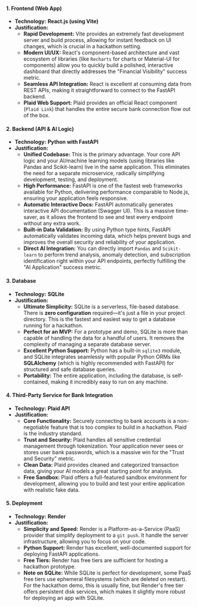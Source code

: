 #### **1. Frontend (Web App)**

* **Technology:** **React.js (using Vite)**
* **Justification:**
    * **Rapid Development:** Vite provides an extremely fast development server and build process, allowing for instant feedback on UI changes, which is crucial in a hackathon setting.
    * **Modern UI/UX:** React's component-based architecture and vast ecosystem of libraries (like `Recharts` for charts or Material-UI for components) allow you to quickly build a polished, interactive dashboard that directly addresses the "Financial Visibility" success metric.
    * **Seamless API Integration:** React is excellent at consuming data from REST APIs, making it straightforward to connect to the FastAPI backend.
    * **Plaid Web Support:** Plaid provides an official React component (`Plaid Link`) that handles the entire secure bank connection flow out of the box.

#### **2. Backend (API & AI Logic)**

* **Technology:** **Python with FastAPI**
* **Justification:**
    * **Unified Codebase:** This is the primary advantage. Your core API logic and your AI/machine learning models (using libraries like Pandas and Scikit-learn) live in the same application. This eliminates the need for a separate microservice, radically simplifying development, testing, and deployment.
    * **High Performance:** FastAPI is one of the fastest web frameworks available for Python, delivering performance comparable to Node.js, ensuring your application feels responsive.
    * **Automatic Interactive Docs:** FastAPI automatically generates interactive API documentation (Swagger UI). This is a massive time-saver, as it allows the frontend to see and test every endpoint without any extra work.
    * **Built-in Data Validation:** By using Python type hints, FastAPI automatically validates incoming data, which helps prevent bugs and improves the overall security and reliability of your application.
    * **Direct AI Integration:** You can directly import `Pandas` and `Scikit-learn` to perform trend analysis, anomaly detection, and subscription identification right within your API endpoints, perfectly fulfilling the "AI Application" success metric.

#### **3. Database**

* **Technology:** **SQLite**
* **Justification:**
    * **Ultimate Simplicity:** SQLite is a serverless, file-based database. There is **zero configuration** required—it's just a file in your project directory. This is the fastest and easiest way to get a database running for a hackathon.
    * **Perfect for an MVP:** For a prototype and demo, SQLite is more than capable of handling the data for a handful of users. It removes the complexity of managing a separate database server.
    * **Excellent Python Support:** Python has a built-in `sqlite3` module, and SQLite integrates seamlessly with popular Python ORMs like **SQLAlchemy** (which is highly recommended with FastAPI) for structured and safe database queries.
    * **Portability:** The entire application, including the database, is self-contained, making it incredibly easy to run on any machine.

#### **4. Third-Party Service for Bank Integration**

* **Technology:** **Plaid API**
* **Justification:**
    * **Core Functionality:** Securely connecting to bank accounts is a non-negotiable feature that is too complex to build in a hackathon. Plaid is the industry standard.
    * **Trust and Security:** Plaid handles all sensitive credential management through tokenization. Your application never sees or stores user bank passwords, which is a massive win for the "Trust and Security" metric.
    * **Clean Data:** Plaid provides cleaned and categorized transaction data, giving your AI models a great starting point for analysis.
    * **Free Sandbox:** Plaid offers a full-featured sandbox environment for development, allowing you to build and test your entire application with realistic fake data.

#### **5. Deployment**

* **Technology:** **Render**
* **Justification:**
    * **Simplicity and Speed:** Render is a Platform-as-a-Service (PaaS) provider that simplify deployment to a `git push`. It handle the server infrastructure, allowing you to focus on your code.
    * **Python Support:** Render has excellent, well-documented support for deploying FastAPI applications.
    * **Free Tiers:** Render has free tiers are sufficient for hosting a hackathon prototype.
    * **Note on SQLite:** While SQLite is perfect for development, some PaaS free tiers use ephemeral filesystems (which are deleted on restart). For the hackathon demo, this is usually fine, but Render's free tier offers persistent disk services, which makes it slightly more robust for deploying an app with SQLite.
